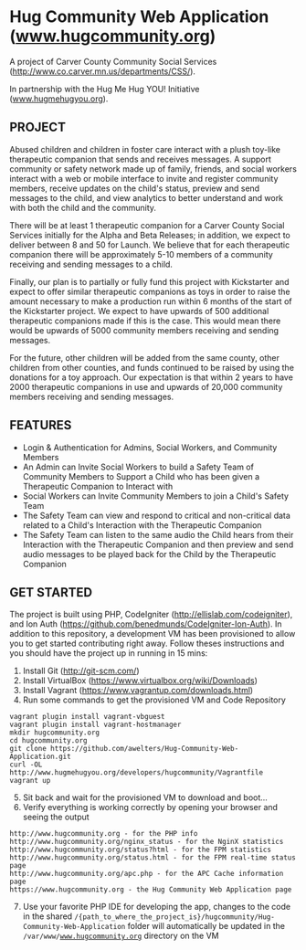 Hug Community Web Application (www.hugcommunity.org)
=============================
A project of Carver County Community Social Services (http://www.co.carver.mn.us/departments/CSS/).

In partnership with the Hug Me Hug YOU! Initiative (www.hugmehugyou.org).

PROJECT
-------
Abused children and children in foster care interact with a plush toy-like therapeutic companion that sends and receives messages.
A support community or safety network made up of family, friends, and social workers interact with a web or mobile interface to
invite and register community members, receive updates on the child's status, preview and send messages to the child, and view analytics
to better understand and work with both the child and the community.

There will be at least 1 therapeutic companion for a Carver County Social Services initially for the Alpha and Beta Releases;
in addition, we expect to deliver between 8 and 50 for Launch.  We believe that for each therapeutic companion there will be approximately
5-10 members of a community receiving and sending messages to a child. 

Finally, our plan is to partially or fully fund this project with Kickstarter and expect to offer similar therapeutic companions as toys in
order to raise the amount necessary to make a production run within 6 months of the start of the Kickstarter project.  We expect to have
upwards of 500 additional therapeutic companions made if this is the case.  This would mean there would be upwards of 5000 community members
receiving and sending messages.

For the future, other children will be added from the same county, other children from other counties, and funds continued to be raised by
using the donations for a toy approach.  Our expectation is that within 2 years to have 2000 therapeutic companions in use and upwards of
20,000 community members receiving and sending messages.

FEATURES
--------
* Login & Authentication for Admins, Social Workers, and Community Members
* An Admin can Invite Social Workers to build a Safety Team of Community Members to Support a Child who has been given a Therapeutic Companion to Interact with
* Social Workers can Invite Community Members to join a Child's Safety Team
* The Safety Team can view and respond to critical and non-critical data related to a Child's Interaction with the Therapeutic Companion
* The Safety Team can listen to the same audio the Child hears from their Interaction with the Therapeutic Companion and then preview and send audio messages to be played back for the Child by the Therapeutic Companion

GET STARTED
-----------
The project is built using PHP, CodeIgniter (http://ellislab.com/codeigniter), and Ion Auth (https://github.com/benedmunds/CodeIgniter-Ion-Auth).  In addition to this repository, a development VM has been provisioned to allow you to get started contributing right away.  Follow theses instructions and you should have the project up in running in 15 mins:

1.  Install Git (http://git-scm.com/)
2.  Install VirtualBox (https://www.virtualbox.org/wiki/Downloads)
3.  Install Vagrant (https://www.vagrantup.com/downloads.html)
4.  Run some commands to get the provisioned VM and Code Repository

<pre><code>vagrant plugin install vagrant-vbguest
vagrant plugin install vagrant-hostmanager
mkdir hugcommunity.org
cd hugcommunity.org
git clone https://github.com/awelters/Hug-Community-Web-Application.git
curl -OL http://www.hugmehugyou.org/developers/hugcommunity/Vagrantfile
vagrant up</code></pre>

5.  Sit back and wait for the provisioned VM to download and boot...
6.  Verify everything is working correctly by opening your browser and seeing the output

<pre><code>http://www.hugcommunity.org - for the PHP info
http://www.hugcommunity.org/nginx_status - for the NginX statistics
http://www.hugcommunity.org/status?html - for the FPM statistics
http://www.hugcommunity.org/status.html - for the FPM real-time status page
http://www.hugcommunity.org/apc.php - for the APC Cache information page
https://www.hugcommunity.org - the Hug Community Web Application page</code></pre>

7.  Use your favorite PHP IDE for developing the app, changes to the code in the shared <code>/{path_to_where_the_project_is}/hugcommunity/Hug-Community-Web-Application</code> folder will automatically be updated in the <code>/var/www/www.hugcommunity.org</code> directory on the VM
